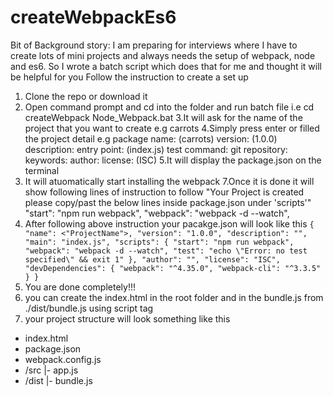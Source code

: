 # createWebpackEs6
Bit of Background story:
I am preparing for interviews where I have to create lots of mini projects and always needs the setup of webpack, node and es6.
So I wrote a batch script which does that for me and thought it will be helpful for you
Follow the instruction to create a set up

1. Clone the repo or download it
2. Open command prompt and cd into the folder and run batch file
    i.e cd createWebpack
    Node_Webpack.bat
3.It will ask for the name of the project that you want to create e.g carrots
4.Simply press enter or filled the project detail
e.g package name: (carrots)
version: (1.0.0)
description:
entry point: (index.js)
test command:
git repository:
keywords:
author:
license: (ISC)
5.It will display the package.json on the terminal
6. It will atuomatically start installing the webpack
7.Once it is done it will show following lines of instruction to follow
    "Your Project is created please copy/past the below lines inside package.json under 'scripts'"
    "start": "npm run webpack",
    "webpack": "webpack -d --watch",
8. After following above instruction your pacakge.json will look like this
`{
  "name": <"ProjectName">,
  "version": "1.0.0",
  "description": "",
  "main": "index.js",
  "scripts": {
    "start": "npm run webpack",
    "webpack": "webpack -d --watch",
    "test": "echo \"Error: no test specified\" && exit 1"
  },
  "author": "",
  "license": "ISC",
  "devDependencies": {
    "webpack": "^4.35.0",
    "webpack-cli": "^3.3.5"
  }
}`
9. You are done completely!!!
10. you can create the index.html in the root folder and in the bundle.js from ./dist/bundle.js using script tag 
11. your project structure will look something like this
- index.html
- package.json
- webpack.config.js
- /src
    |- app.js
- /dist
    |- bundle.js
